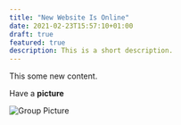 ```yaml
---
title: "New Website Is Online"
date: 2021-02-23T15:57:10+01:00
draft: true
featured: true
description: This is a short description.
---
```


This some new content.

Have a **picture**

![Group Picture](https://www.sg.ethz.ch/media/medialibrary/2021/02/group_picture_2020.jpeg)

